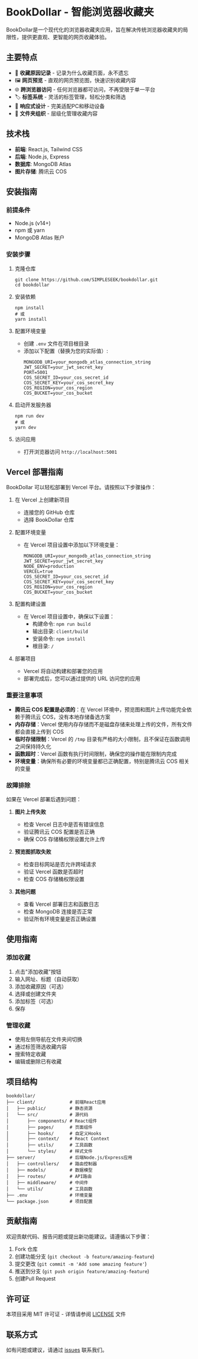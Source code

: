 # BookDollar - 智能浏览器收藏夹

BookDollar是一个现代化的浏览器收藏夹应用，旨在解决传统浏览器收藏夹的局限性，提供更直观、更智能的网页收藏体验。

## 主要特点

- 📝 **收藏原因记录** - 记录为什么收藏页面，永不遗忘
- 🖼️ **网页预览** - 直观的网页预览图，快速识别收藏内容
- 🌐 **跨浏览器访问** - 任何浏览器都可访问，不再受限于单一平台
- 🏷️ **标签系统** - 灵活的标签管理，轻松分类和筛选
- 📱 **响应式设计** - 完美适配PC和移动设备
- 📂 **文件夹组织** - 层级化管理收藏内容

## 技术栈

- **前端**: React.js, Tailwind CSS
- **后端**: Node.js, Express
- **数据库**: MongoDB Atlas
- **图片存储**: 腾讯云 COS

## 安装指南

### 前提条件

- Node.js (v14+)
- npm 或 yarn
- MongoDB Atlas 账户

### 安装步骤

1. 克隆仓库
   ```
   git clone https://github.com/SIMPLESEEK/bookdollar.git
   cd bookdollar
   ```

2. 安装依赖
   ```
   npm install
   # 或
   yarn install
   ```

3. 配置环境变量
   - 创建 `.env` 文件在项目根目录
   - 添加以下配置（替换为您的实际值）:
     ```
     MONGODB_URI=your_mongodb_atlas_connection_string
     JWT_SECRET=your_jwt_secret_key
     PORT=5001
     COS_SECRET_ID=your_cos_secret_id
     COS_SECRET_KEY=your_cos_secret_key
     COS_REGION=your_cos_region
     COS_BUCKET=your_cos_bucket
     ```

4. 启动开发服务器
   ```
   npm run dev
   # 或
   yarn dev
   ```

5. 访问应用
   - 打开浏览器访问 `http://localhost:5001`

## Vercel 部署指南

BookDollar 可以轻松部署到 Vercel 平台。请按照以下步骤操作：

1. 在 Vercel 上创建新项目
   - 连接您的 GitHub 仓库
   - 选择 BookDollar 仓库

2. 配置环境变量
   - 在 Vercel 项目设置中添加以下环境变量：
     ```
     MONGODB_URI=your_mongodb_atlas_connection_string
     JWT_SECRET=your_jwt_secret_key
     NODE_ENV=production
     VERCEL=true
     COS_SECRET_ID=your_cos_secret_id
     COS_SECRET_KEY=your_cos_secret_key
     COS_REGION=your_cos_region
     COS_BUCKET=your_cos_bucket
     ```

3. 配置构建设置
   - 在 Vercel 项目设置中，确保以下设置：
     - 构建命令: `npm run build`
     - 输出目录: `client/build`
     - 安装命令: `npm install`
     - 根目录: `/`

4. 部署项目
   - Vercel 将自动构建和部署您的应用
   - 部署完成后，您可以通过提供的 URL 访问您的应用

### 重要注意事项

- **腾讯云 COS 配置是必须的**：在 Vercel 环境中，预览图和图片上传功能完全依赖于腾讯云 COS，没有本地存储备选方案
- **内存存储**：Vercel 使用内存存储而不是磁盘存储来处理上传的文件，所有文件都会直接上传到 COS
- **临时存储限制**：Vercel 的 `/tmp` 目录有严格的大小限制，且不保证在函数调用之间保持持久化
- **函数超时**：Vercel 函数有执行时间限制，确保您的操作能在限制内完成
- **环境变量**：确保所有必要的环境变量都已正确配置，特别是腾讯云 COS 相关的变量

### 故障排除

如果在 Vercel 部署后遇到问题：

1. **图片上传失败**
   - 检查 Vercel 日志中是否有错误信息
   - 验证腾讯云 COS 配置是否正确
   - 确保 COS 存储桶权限设置允许上传

2. **预览图抓取失败**
   - 检查目标网站是否允许跨域请求
   - 验证 Vercel 函数是否超时
   - 检查 COS 存储桶权限设置

3. **其他问题**
   - 查看 Vercel 部署日志和函数日志
   - 检查 MongoDB 连接是否正常
   - 验证所有环境变量是否正确设置

## 使用指南

### 添加收藏

1. 点击"添加收藏"按钮
2. 输入网址、标题（自动获取）
3. 添加收藏原因（可选）
4. 选择或创建文件夹
5. 添加标签（可选）
6. 保存

### 管理收藏

- 使用左侧导航在文件夹间切换
- 通过标签筛选收藏内容
- 搜索特定收藏
- 编辑或删除已有收藏

## 项目结构

```
bookdollar/
├── client/             # 前端React应用
│   ├── public/         # 静态资源
│   └── src/            # 源代码
│       ├── components/ # React组件
│       ├── pages/      # 页面组件
│       ├── hooks/      # 自定义Hooks
│       ├── context/    # React Context
│       ├── utils/      # 工具函数
│       └── styles/     # 样式文件
├── server/             # 后端Node.js/Express应用
│   ├── controllers/    # 路由控制器
│   ├── models/         # 数据模型
│   ├── routes/         # API路由
│   ├── middleware/     # 中间件
│   └── utils/          # 工具函数
├── .env                # 环境变量
└── package.json        # 项目配置
```

## 贡献指南

欢迎贡献代码、报告问题或提出新功能建议。请遵循以下步骤：

1. Fork 仓库
2. 创建功能分支 (`git checkout -b feature/amazing-feature`)
3. 提交更改 (`git commit -m 'Add some amazing feature'`)
4. 推送到分支 (`git push origin feature/amazing-feature`)
5. 创建Pull Request

## 许可证

本项目采用 MIT 许可证 - 详情请参阅 [LICENSE](LICENSE) 文件

## 联系方式

如有问题或建议，请通过 [issues](https://github.com/SIMPLESEEK/bookdollar/issues) 联系我们。
